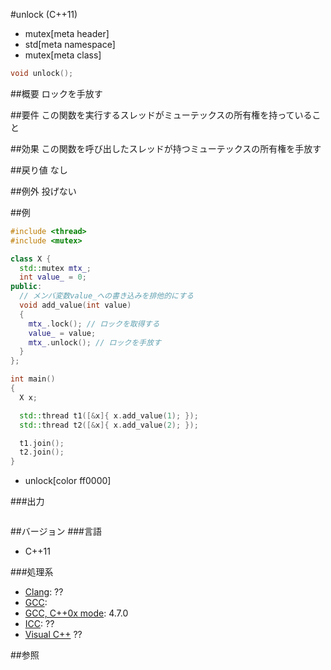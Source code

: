 #unlock (C++11)
* mutex[meta header]
* std[meta namespace]
* mutex[meta class]

```cpp
void unlock();
```

##概要
ロックを手放す


##要件
この関数を実行するスレッドがミューテックスの所有権を持っていること


##効果
この関数を呼び出したスレッドが持つミューテックスの所有権を手放す


##戻り値
なし


##例外
投げない


##例
```cpp
#include <thread>
#include <mutex>

class X {
  std::mutex mtx_;
  int value_ = 0;
public:
  // メンバ変数value_への書き込みを排他的にする
  void add_value(int value)
  {
    mtx_.lock(); // ロックを取得する
    value_ = value;
    mtx_.unlock(); // ロックを手放す
  }
};

int main()
{
  X x;

  std::thread t1([&x]{ x.add_value(1); });
  std::thread t2([&x]{ x.add_value(2); });

  t1.join();
  t2.join();
}
```
* unlock[color ff0000]

###出力
```
```

##バージョン
###言語
- C++11

###処理系
- [Clang](/implementation.md#clang): ??
- [GCC](/implementation.md#gcc): 
- [GCC, C++0x mode](/implementation.md#gcc): 4.7.0
- [ICC](/implementation.md#icc): ??
- [Visual C++](/implementation.md#visual_cpp) ??


##参照


